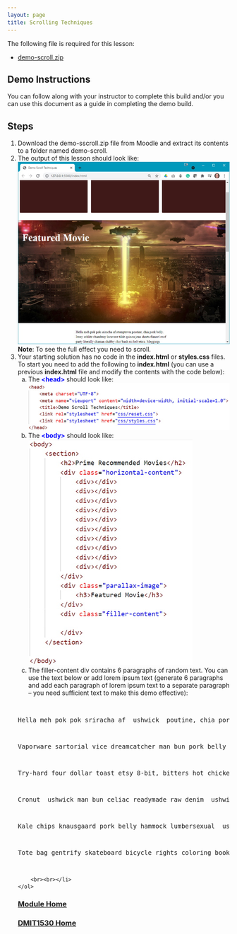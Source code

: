 ```yaml
---
layout: page
title: Scrolling Techniques
---
```

<style>
    .css-class{
        color: firebrick;
        font-weight: bold;
    }
    .html-class{
        color: blue;
        font-weight: bold;
    }
</style>

The following file is required for this lesson:
* [demo-scroll.zip](files/demo-scroll.zip)

## Demo Instructions
You can follow along with your instructor to complete this build and/or you can use this document as a guide in completing the demo build.

## Steps
1.	Download the demo-sscroll.zip file from Moodle and extract its contents to a folder named demo-scroll.
2.	The output of this lesson should look like:<br>
![scrolling-01.jpg](files/scrolling-01.jpg)<br>
**Note**: To see the full effect you need to scroll.
3.	Your starting solution has no code in the **index.html** or **styles.css** files. To start you need to add the following to **index.html** (you can use a previous **index.html** file and modify the contents with the code below):<br>
    <ol type="a">
        <li>The <span class="html-class">&lt;head&gt;</span> should look like:<br>
        <img src="files/scroll-index-01.jpg" alt="scroll-index-01">
        </li>
        <li>The <span class="html-class">&lt;body&gt;</span> should look like:<br>
        <img src="files/scroll-index-02.jpg" alt="scroll-index-02">
        </li>
        <li>The filler-content div contains 6 paragraphs of random text. You can use the text below or add lorem ipsum text (generate 6 paragraphs and add each paragraph of lorem ipsum text to a separate paragraph – you need sufficient text to make this demo effective):<br><br>
<pre>
<p>Hella meh pok pok sriracha af  ushwick  poutine, chia pork belly. Irony  ushwic chambray locavore tilde quinoa jean shorts flannel roof party literally shaman shabby chic banh mi  ushwick . Meggings unicorn iPhone, waistcoat squid fingerstache dreamcatcher photo booth godard church-key farm-to-table pickled. Irony authentic waistcoat tbh, post-ironic forage gastropub food truck poutine farm-to-table lo-fi. Jianbing pug sartorial squid.</p>
<p>Vaporware sartorial vice dreamcatcher man bun pork belly squid crucifix flexitarian  ushwic etsy gluten-free enamel pin art party. Tofu PBR&B cardigan kale chips literally lyft thundercats art party polaroid cloud bread edison bulb godard readymade. Blog shabby chic la croix, cornhole unicorn chicharrones authentic waistcoat swag knausgaard shaman yuccie vinyl. You probably haven’t heard of them health goth yr authentic scenester. Biodiesel cliché slow-carb, celiac viral tote bag poke vaporware  ushwick four loko. Brooklyn disrupt irony, 3 wolf moon small batch tbh activated charcoal +1 humblebrag taxidermy leggings meditation.</p>
<p>Try-hard four dollar toast etsy 8-bit, bitters hot chicken knausgaard swag chicharrones. Ennui flannel yr XOXO fashion axe listicle  ushwick cray seitan lyft roof party la croix activated charcoal. Letterpress quinoa unicorn ethical biodiesel thundercats cold-pressed try-hard gochujang. Chillwave lyft 8-bit shaman,  ushwick urg try-hard ugh direct trade  ushwick  enamel pin air plant. Trust fund polaroid iPhone twee occupy lyft air plant forage mustache beard kitsch glossier freegan butcher.</p>
<p>Cronut  ushwick man bun celiac readymade raw denim  ushwick banjo live-edge, tumblr gluten-free seitan bicycle rights mlkshk. Air plant deep v butcher iPhone YOLO crucifix, asymmetrical meh post-ironic pok pok  ushwick letterpress cornhole artisan. Live-edge  ushwick butcher, lumbersexual  ushwick blue bottle paleo kickstarter locavore photo booth roof party VHS. Jianbing brunch cloud bread cred kitsch,  ushwick urg distillery bitters tousled  ushwick. Tousled raclette squid palo santo mumblecore art party vegan.</p>
<p>Kale chips knausgaard pork belly hammock lumbersexual  ushwic. Ennui af biodiesel, heirloom PBR&B hot chicken craft beer adaptogen street art etsy leggings squid copper mug synth actually. Tattooed pop-up fingerstache mlkshk hoodie vice. Microdosing polaroid cold-pressed vaporware. Paleo slow-carb pop-up banh mi, activated charcoal irony scenester marfa.</p>
<p>Tote bag gentrify skateboard bicycle rights coloring book. Ennui kale chips freegan subway tile jianbing fam. Tacos blog  ushwic narwhal +1. Cray meggings vice keytar man bun YOLO pug vexillologist raw denim. Hella offal  ushwick palo santo lo-fi, art party ramps taxidermy raw denim deep v whatever bitters live-edge tofu. Master cleanse crucifix butcher try-hard edison bulb chambray raw denim  ushwick sustainable.</p>
</pre>
        <br><br></li>
    </ol>


### [Module Home](../module3.md)
### [DMIT1530 Home](../../)